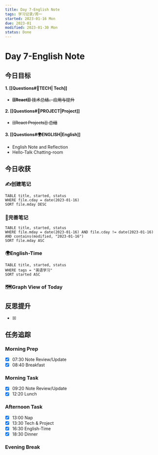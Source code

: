 ```yaml
---
title: Day 7-English Note
tags: 学习记录/周一
started: 2023-01-16 Mon
due: 2023-01
modified: 2023-01-30 Mon
status: Done
---
```

# Day 7-English Note
## 今日目标
#### 1. [[Questions#🚀TECH| Tech]]
- ~~**[[React]]** 技术总结、应用与提升~~
#### 2. [[Questions#🚀PROJECT|Project]]
- ~~[[React Projects]] 总结~~
#### 3. [[Questions#🌍ENGLISH|English]]
- English Note and Reflection
- Hello-Talk Chatting-room

## 今日收获
### ✍️创建笔记

```dataview
TABLE title, started, status
WHERE file.cday = date(2023-01-16)
SORT file.mday DESC
```

### 📝完善笔记

```dataview
TABLE title, started, status
WHERE file.mday = date(2023-01-16) AND file.cday != date(2023-01-16) AND contains(modified, "2023-01-16")
SORT file.mday ASC
```

### 🌍English-Time

```dataview
TABLE title, started, status
WHERE tags = "英语学习"
SORT started ASC
```

### 🗺️Graph View of Today

## 反思提升
- [x] 
## 任务追踪
### Morning Prep
- [x] 07:30 Note Review/Update
- [x] 08:40 Breakfast
### Morning Task
- [x] 09:20 Note Review/Update
- [x] 12:20 Lunch
### Afternoon Task
- [x] 13:00 Nap
- [x] 13:30 Tech & Project
- [x] 16:30 English-Time
- [x] 18:30 Dinner
### Evening Break

